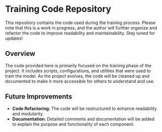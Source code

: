 # Training Code Repository

This repository contains the code used during the training process. Please note that this is a work in progress, and the author will further organize and refactor the code to improve readability and maintainability. Stay tuned for updates!

## Overview

The code provided here is primarily focused on the training phase of the project. It includes scripts, configurations, and utilities that were used to train the model. As the project evolves, the code will be cleaned up and documented to make it more accessible for others to understand and use.

## Future Improvements

- **Code Refactoring**: The code will be restructured to enhance readability and modularity.
- **Documentation**: Detailed comments and documentation will be added to explain the purpose and functionality of each component.

